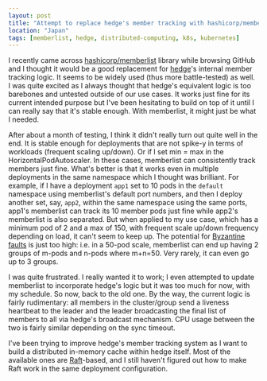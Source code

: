 ```yaml
---
layout: post
title: "Attempt to replace hedge's member tracking with hashicorp/memberlist"
location: "Japan"
tags: [memberlist, hedge, distributed-computing, k8s, kubernetes]
---
```


I recently came across [hashicorp/memberlist](https://github.com/hashicorp/memberlist) library while browsing GitHub and I thought it would be a good replacement for [hedge](https://github.com/flowerinthenight/hedge)'s internal member tracking logic. It seems to be widely used (thus more battle-tested) as well. I was quite excited as I always thought that hedge's equivalent logic is too barebones and untested outside of our use cases. It works just fine for its current intended purpose but I've been hesitating to build on top of it until I can really say that it's stable enough. With memberlist, it might just be what I needed.

After about a month of testing, I think it didn't really turn out quite well in the end. It is stable enough for deployments that are not spike-y in terms of workloads (frequent scaling up/down). Or if I set min = max in the HorizontalPodAutoscaler. In these cases, memberlist can consistently track members just fine. What's better is that it works even in multiple deployments in the same namespace which I thought was brilliant. For example, if I have a deployment `app1` set to 10 pods in the `default` namespace using memberlist's default port numbers, and then I deploy another set, say, `app2`, within the same namespace using the same ports, app1's memberlist can track its 10 member pods just fine while app2's memberlist is also separated. But when applied to my use case, which has a minimum pod of 2 and a max of 150, with frequent scale up/down frequency depending on load, it can't seem to keep up. The potential for [Byzantine faults](https://en.wikipedia.org/wiki/Byzantine_fault) is just too high: i.e. in a 50-pod scale, memberlist can end up having 2 groups of m-pods and n-pods where m+n=50. Very rarely, it can even go up to 3 groups.

I was quite frustrated. I really wanted it to work; I even attempted to update memberlist to incorporate hedge's logic but it was too much for now, with my schedule. So now, back to the old one. By the way, the current logic is fairly rudimentary: all members in the cluster/group send a liveness heartbeat to the leader and the leader broadcasting the final list of members to all via hedge's broadcast mechanism. CPU usage between the two is fairly similar depending on the sync timeout.

I've been trying to improve hedge's member tracking system as I want to build a distributed in-memory cache within hedge itself. Most of the available ones are [Raft](https://raft.github.io/)-based, and I still haven't figured out how to make Raft work in the same deployment configuration.
